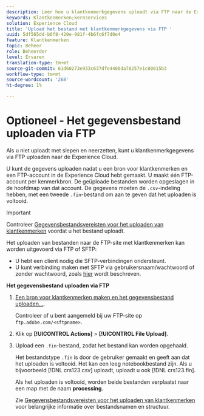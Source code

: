 ```yaml
---
description: Leer hoe u klantkenmerkgegevens uploadt via FTP naar de Experience Cloud.
keywords: Klantkenmerken;kernservices
solution: Experience Cloud
title: 'Upload het bestand met klantkenmerkgegevens via FTP '
uuid: 5df565dd-b6f8-420e-981f-4b6fc6f7d0e4
feature: Klantkenmerken
topic: Beheer
role: Beheerder
level: Ervaren
translation-type: tm+mt
source-git-commit: 61d60273e933c637dfe4400da78257e1c80015b3
workflow-type: tm+mt
source-wordcount: '268'
ht-degree: 1%

---
```



# Optioneel - Het gegevensbestand uploaden via FTP

Als u niet uploadt met slepen en neerzetten, kunt u klantkenmerkgegevens via FTP uploaden naar de Experience Cloud.

U kunt de gegevens uploaden nadat u een bron voor klantkenmerken en een FTP-account in de Experience Cloud hebt gemaakt. U maakt één FTP-account per kenmerkbron. De geüploade bestanden worden opgeslagen in de hoofdmap van dat account. De gegevens moeten de `.csv`-indeling hebben, met een tweede `.fin`-bestand om aan te geven dat het uploaden is voltooid.

>[!IMPORTANT]
>
>Controleer [Gegevensbestandsvereisten voor het uploaden van klantkenmerken](../attributes/crs-data-file.md#concept_DE908F362DF24172BFEF48E1797DAF19) voordat u het bestand uploadt.

Het uploaden van bestanden naar de FTP-site met klantkenmerken kan worden uitgevoerd via FTP of SFTP:

* U hebt een client nodig die SFTP-verbindingen ondersteunt.
* U kunt verbinding maken met SFTP via gebruikersnaam/wachtwoord of zonder wachtwoord, zoals [hier](https://docs.adobe.com/help/en/analytics/export/ftp-and-sftp/secure-file-transfer-protocol/ftp-sftp-cert-auth.html) wordt beschreven.

**Het gegevensbestand uploaden via FTP**

1. [Een bron voor klantkenmerken maken en het gegevensbestand uploaden...](../attributes/t-crs-usecase.md#task_BCC327B2A0EF4A1BBB2934013AB92B78).

   Controleer of u bent aangemeld bij uw FTP-site op `ftp.adobe.com/<sftpname>`.

1. Klik op **[!UICONTROL Actions]** > **[!UICONTROL File Upload]**.

1. Upload een `.fin`-bestand, zodat het bestand kan worden opgehaald.

   Het bestandstype `.fin` is door de gebruiker gemaakt en geeft aan dat het uploaden is voltooid. Het kan een leeg notebookbestand zijn. Als u bijvoorbeeld [!DNL crs123.csv] uploadt, uploadt u ook [!DNL crs123.fin].

   Als het uploaden is voltooid, worden beide bestanden verplaatst naar een map met de naam **processing**.

   Zie [Gegevensbestandsvereisten voor het uploaden van klantkenmerken](../attributes/crs-data-file.md#concept_DE908F362DF24172BFEF48E1797DAF19) voor belangrijke informatie over bestandsnamen en structuur.
